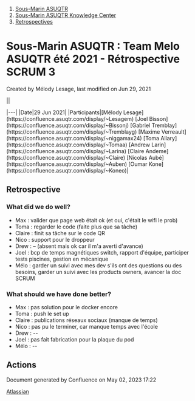 1. [Sous-Marin ASUQTR](index.html)
2. [Sous-Marin ASUQTR Knowledge Center](Sous-Marin-ASUQTR-Knowledge-Center_5144578.html)
3. [Retrospectives](Retrospectives_39223358.html)

# Sous-Marin ASUQTR : Team Melo ASUQTR été 2021 - Rétrospective SCRUM 3

Created by Mélody Lesage, last modified on Jun 29, 2021

||
<colgroup><col /><col /></colgroup>|---|
|Date|<time>29 Jun 2021</time>|
|Participants|[M&eacute;lody Lesage](https://confluence.asuqtr.com/display/~Lesagem) [Joel Bisson](https://confluence.asuqtr.com/display/~Bissonj) [Gabriel Tremblay](https://confluence.asuqtr.com/display/~Tremblayg) [Maxime Verreault](https://confluence.asuqtr.com/display/~niggamax24) [Toma Allary](https://confluence.asuqtr.com/display/~Tomaa) [Andrew Larin](https://confluence.asuqtr.com/display/~Larina) [Claire Andeme](https://confluence.asuqtr.com/display/~Claire) [Nicolas Aub&eacute;](https://confluence.asuqtr.com/display/~Auben) [Oumar Kone](https://confluence.asuqtr.com/display/~Koneo)|
  

## Retrospective

### What did we do well?

* Max : valider que page web était ok (et oui, c'était le wifi le prob)
* Toma : regarder le code (faite plus que sa tâche)
* Claire : finit sa tâche sur le code QR
* Nico : support pour le droppeur
* Drew : – (absent mais ok car il m'a averti d'avance)
* Joel : bcp de temps magnétiques switch, rapport d'équipe, participer tests piscines, gestion en mécanique
* Mélo : garder un suivi avec mes dev s'ils ont des questions ou des besoins, garder un suivi avec les products owners, avancer la doc SCRUM

### What should we have done better?

* Max : pas solution pour le docker encore
* Toma : push le set up
* Claire : publications réseaux sociaux (manque de temps)
* Nico : pas pu le terminer, car manque temps avec l'école
* Drew : --
* Joel : pas fait fabrication pour la plaque du pod
* Mélo : --

## Actions

Document generated by Confluence on May 02, 2023 17:22

[Atlassian](https://www.atlassian.com/)